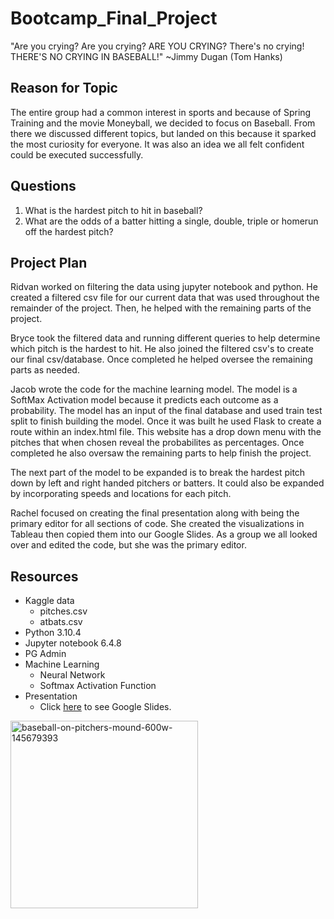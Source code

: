 # Bootcamp_Final_Project

"Are you crying? Are you crying? ARE YOU CRYING? There's no crying! THERE'S NO CRYING IN BASEBALL!" ~Jimmy Dugan (Tom Hanks) 

## Reason for Topic

The entire group had a common interest in sports and because of Spring Training and the movie Moneyball, we decided to focus on Baseball. From there we discussed different topics, but landed on this because it sparked the most curiosity for everyone. It was also an idea we all felt confident could be executed successfully.

## Questions

1. What is the hardest pitch to hit in baseball?
2. What are the odds of a batter hitting a single, double, triple or homerun off the hardest pitch?

## Project Plan

Ridvan worked on filtering the data using jupyter notebook and python. He created a filtered csv file for our current data that was used throughout the remainder of the project. Then, he helped with the remaining parts of the project.

Bryce took the filtered data and running different queries to help determine which pitch is the hardest to hit. He also joined the filtered csv's to create our final csv/database. Once completed he helped oversee the remaining parts as needed.

Jacob wrote the code for the machine learning model. The model is a SoftMax Activation model because it predicts each outcome as a probability. The model has an input of the final database and used train test split to finish building the model. Once it was built he used Flask to create a route within an index.html file. This website has a drop down menu with the pitches that when chosen reveal the probabilites as percentages. Once completed he also oversaw the remaining parts to help finish the project.

The next part of the model to be expanded is to break the hardest pitch down by left and right handed pitchers or batters. It could also be expanded by incorporating speeds and locations for each pitch.

Rachel focused on creating the final presentation along with being the primary editor for all sections of code. She created the visualizations in Tableau then copied them into our Google Slides. As a group we all looked over and edited the code, but she was the primary editor.

## Resources

- Kaggle data
    - pitches.csv
    - atbats.csv
- Python 3.10.4
- Jupyter notebook 6.4.8
- PG Admin
- Machine Learning
    - Neural Network
    - Softmax Activation Function
- Presentation
    - Click [here](https://docs.google.com/presentation/d/e/2PACX-1vQoT3b8JSm27uc4A9vdTjXPBae__w8-nMRh87K_-smiGp5KI0Z21isY-CCg4HJdTVlmWrItGx9Ll-0F/pub?start=true&loop=true&delayms=60000) to see Google Slides.

<img width="300" alt="baseball-on-pitchers-mound-600w-145679393" src="https://user-images.githubusercontent.com/95897182/167318589-e688f8ac-8a95-442a-be5d-4d47f43e7fa4.png">  
